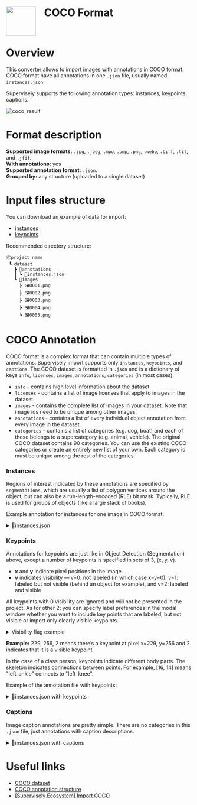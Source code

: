 <h1 align="left" style="border-bottom: 0"> <img align="left" src="https://github.com/supervisely-ecosystem/import-wizard-docs/assets/48913536/7ef86a06-c0ba-4dee-ae81-c5e8a959305f" width="80" style="padding-right: 20px;"> COCO Format </h1>

<br>

# Overview

This converter allows to import images with annotations in [COCO](https://cocodataset.org/#home) format. COCO format have all annotations in one `.json` file, usually named `instances.json`.

Supervisely supports the following annotation types: instances, keypoints, captions.

![coco_result](https://github.com/supervisely-ecosystem/import-wizard-docs/assets/48913536/7e481382-5d85-4283-8d12-9ffb1418b173)

# Format description

**Supported image formats:** `.jpg`, `.jpeg`, `.mpo`, `.bmp`, `.png`, `.webp`, `.tiff`, `.tif`, and `.jfif`.<br>
**With annotations:** yes<br>
**Supported annotation format:** `.json`.<br>
**Grouped by:** any structure (uploaded to a single dataset)<br>

# Input files structure

You can download an example of data for import:
* [instances](https://github.com/supervisely-ecosystem/import-wizard-docs/files/14918161/sample_coco.zip)
* [keypoints](https://github.com/supervisely-ecosystem/import-wizard-docs/files/14918389/sample_coco_keypoints.zip)

Recommended directory structure:

```text
📦project name
 ┗ dataset
   ┣ 📂annotations
   ┃ ┗ 📜instances.json
   ┗ 📂images
     ┣ 🖼️0001.png
     ┣ 🖼️0002.png
     ┣ 🖼️0003.png
     ┣ 🖼️0004.png
     ┗ 🖼️0005.png
```

# COCO Annotation

COCO format is a complex format that can contain multiple types of annotations. Supervisely import supports only `instances`, `keypoints`, and `captions`.
The COCO dataset is formatted in `.json` and is a dictionary of keys `info`, `licenses`, `images`, `annotations`, `categories` (in most cases).

* `info` - contains high level information about the dataset
* `licenses` - contains a list of image licenses that apply to images in the dataset.
* `images` - contains the complete list of images in your dataset. Note that image ids need to be unique among other images.
* `annotations` - contains a list of every individual object annotation from every image in the dataset.
* `categories` - contains a list of categories (e.g. dog, boat) and each of those belongs to a supercategory (e.g. animal, vehicle). The original COCO dataset contains 90 categories. You can use the existing COCO categories or create an entirely new list of your own. Each category id must be unique among the rest of the categories.

### Instances

Regions of interest indicated by these annotations are specified by `segmentations`, which are usually a list of polygon vertices around the object, but can also be a run-length-encoded (RLE) bit mask. Typically, RLE is used for groups of objects (like a large stack of books).

Example annotation for instances for one image in COCO format:

<details>
    <summary>📜instances.json</summary>

```json
{
    "info": {
        "description": "",
        "url": "None",
        "version": "1.0",
        "year": 2023,
        "contributor": "Supervisely",
        "date_created": "2023-08-22T09:33:23.811Z"
    },
    "licenses": [
        {
            "url": "None",
            "id": 0,
            "name": "None"
        }
    ],
    "images": [
        {
            "license": "None",
            "file_name": "IMG_1836.jpeg",
            "url": "None",
            "height": 800,
            "width": 1067,
            "date_captured": "2023-08-22T09:33:23.890Z",
            "id": 22027400
        }
    ],
    "annotations": [
        {
            "segmentation": [[759.0, 429.0, ..., 765.0, 423.0]],
            "area": 29889.5,
            "iscrowd": 0,
            "image_id": 22027400,
            "bbox": [752.0, 421.0, 257.0, 167.0],
            "category_id": 2,
            "id": 1
        },
        {
            "segmentation": [[665.0, 128.0, ..., 673.0, 132.0]],
            "area": 15603.5,
            "iscrowd": 0,
            "image_id": 22027400,
            "bbox": [569.0, 122.0, 137.0, 151.0],
            "category_id": 1,
            "id": 2
        },
        {
            "segmentation": [[563.0, 542.0, ..., 572.0, 549.0]],
            "area": 15740.5,
            "iscrowd": 0,
            "image_id": 22027400,
            "bbox": [464.0, 539.0, 131.0, 151.0],
            "category_id": 1,
            "id": 3
        }
    ],
    "categories": [
        {
            "supercategory": "kiwi",
            "id": 1,
            "name": "kiwi"
        },
        {
            "supercategory": "lemon",
            "id": 2,
            "name": "lemon"
        }
    ]
}
```

</details>

### Keypoints

Annotations for keypoints are just like in Object Detection (Segmentation) above, except a number of keypoints is specified in sets of 3, (x, y, v).

* **x** and **y** indicate pixel positions in the image.
* **v** indicates visibility — v=0: not labeled (in which case x=y=0), v=1: labeled but not visible (behind an object for example), and v=2: labeled and visible  

All keypoints with 0 visibility are ignored and will not be presented in the project.
As for other 2: you can specify label preferences in the modal window whether you want to include key points that are labeled, but not visible or import only clearly visible keypoints.

<details>
    <summary>Visibility flag example</summary>

|                                                              Visibility = 1                                                               |                                                              Visibility = 2                                                               |
| :---------------------------------------------------------------------------------------------------------------------------------------: | :---------------------------------------------------------------------------------------------------------------------------------------: |
| <img src="https://user-images.githubusercontent.com/48913536/215511152-c6d181be-9bb8-4b39-a43e-0b6ba9cdb3d6.png" style="max-width:100%;"> | <img src="https://user-images.githubusercontent.com/48913536/215511138-d909dd0e-bf2d-4686-80c8-586ade92c271.png" style="max-width:100%;"> |

</details>

**Example:** 229, 256, 2 means there’s a keypoint at pixel x=229, y=256 and 2 indicates that it is a visible keypoint

In the case of a class person, keypoints indicate different body parts.
The skeleton indicates connections between points.
For example, [16, 14] means "left_ankle" connects to "left_knee".

Example of the annotation file with keypoints:

<details>
    <summary>📜instances.json with keypoints</summary>

```json
{
    "info": {
        "description": "",
        "url": "None",
        "version": "1.0",
        "year": 2023,
        "contributor": "Supervisely User",
        "date_created": "2023-09-15T16:36:43.593Z"
    },
    "licenses": [
        {
            "url": "None",
            "id": 0,
            "name": "None"
        }
    ],
    "images": [
        {
            "license": "None",
            "file_name": "pexels-photo-175706.png",
            "url": "None",
            "height": 800,
            "width": 1292,
            "date_captured": "2023-09-15T16:36:43.742Z",
            "id": 23364344
        }
    ],
    "annotations": [
        {
            "segmentation": [],
            "area": 608998,
            "iscrowd": 0,
            "image_id": 23364344,
            "bbox": [617.0, 279.0, 152.0, 517.0],
            "category_id": 1,
            "id": 1,
            "keypoints": [727, 295, 2, ..., 758 ,794 ,2],
            "num_keypoints": 17
        }
    ],
    "categories": [
        {
            "supercategory": "person",
            "id": 1,
            "name": "person",
            "keypoints": [
                "nose",
                "left_eye",
                "right_eye",
                "left_ear",
                "right_ear",
                "left_shoulder",
                "right_shoulder",
                "left_elbow",
                "right_elbow",
                "left_wrist",
                "right_wrist",
                "left_hip",
                "right_hip",
                "left_knee",
                "right_knee",
                "left_ankle",
                "right_ankle"
            ],
            "skeleton": [
                [16,14],
                [14,12],
                [17,15],
                [15,13],
                [12,13],
                [6,12],
                [7,13],
                [6,7],
                [6,8],
                [7,9],
                [8,10],
                [9,11],
                [2,3],
                [1,2],
                [1,3],
                [2,4],
                [3,5],
                [4,6],
                [5,7]
            ]
        }
    ]
}
```

</details>

### Captions

Image caption annotations are pretty simple. There are no categories in this `.json` file, just annotations with caption descriptions.

<details>
    <summary>📜instances.json with captions</summary>

```json
{
    "info": {
        "description": "",
        "url": "None",
        "version": "1.0",
        "year": 2023,
        "contributor": "Supervisely",
        "date_created": "2023-08-22T09:33:23.811Z"
    },
    "licenses": [
        {
            "url": "None",
            "id": 0,
            "name": "None"
        }
    ],
    "images": [
        {
            "license": "None",
            "file_name": "IMG_1836.jpeg",
            "url": "None",
            "height": 800,
            "width": 1067,
            "date_captured": "2023-08-22T09:33:23.890Z",
            "id": 22027400
        }
    ],
    "annotations": [
        {
            "image_id": 22027400,
            "id": 1,
            "caption": "An image of 2 pieces of kiwi and 1 lemon."
        }
    ]
}
```

</details>

# Useful links
- [COCO dataset](https://cocodataset.org/#home)
- [COCO annotation structure](https://www.immersivelimit.com/tutorials/create-coco-annotations-from-scratch)
- [[Supervisely Ecosystem] Import COCO](https://ecosystem.supervisely.com/apps/import-coco)
